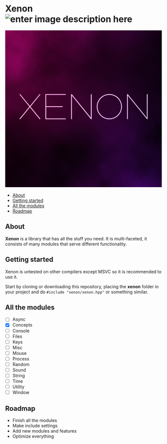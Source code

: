 
# Xenon ![enter image description here](https://img.shields.io/github/license/AlienTheBetrayer/Xenon?color=blue)
![xenon-image](https://raw.githubusercontent.com/AlienTheBetrayer/Xenon/main/xenon.png)
- [About](#about)
- [Getting started](#getting-started)
- [All the modules](#all-the-modules)
- [Roadmap](#roadmap)
## About
**Xenon** is a library that has all the stuff you need. It is multi-faceted, it consists of many modules that serve different functionality.
## Getting started
Xenon is untested on other compilers except MSVC so it is recommended to use it.

Start by cloning or downloading this repository, placing the **xenon** folder in your project and do `#include "xenon/xenon.hpp"` or something similar.
## All the modules
- [ ] Async
- [x] Concepts
- [ ] Console
- [ ] Files
- [ ] Keys
- [ ] Misc
- [ ] Mouse
- [ ] Process
- [ ] Random
- [ ] Sound
- [ ] String
- [ ] Time
- [ ] Utility
- [ ] Window
## Roadmap
- Finish all the modules
- Make include settings
- Add new modules and features
- Optimize everything

